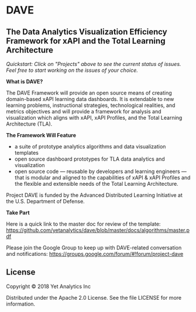 # DAVE
## The Data Analytics Visualization Efficiency Framework for xAPI and the Total Learning Architecture

*Quickstart: Click on "Projects" above to see the current status of issues. Feel free to start working on the issues of your choice.*

**What is DAVE?**

The DAVE Framework will provide an open source means of creating domain-based xAPI learning data dashboards. It is extendable to new learning problems, instructional strategies, technological realities, and metrics objectives and will provide a framework for analysis and visualization which aligns with xAPI, xAPI Profiles, and the Total Learning Architecture (TLA).

**The Framework Will Feature**

* a suite of prototype analytics algorithms and data visualization templates
* open source dashboard prototypes for TLA data analytics and visualization
* open source code — reusable by developers and learning engineers — that is modular and aligned to the capabilities of xAPI & xAPI Profiles and the flexible and extensible needs of the Total Learning Architecture.

Project DAVE is funded by the Advanced Distributed Learning Initiative at the U.S. Department of Defense.

**Take Part**

Here is a quick link to the master doc for review of the template: https://github.com/yetanalytics/dave/blob/master/docs/algorithms/master.pdf 

Please join the Google Group to keep up with DAVE-related conversation and notifications: https://groups.google.com/forum/#!forum/project-dave 

## License
Copyright © 2018 Yet Analytics Inc

Distributed under the Apache 2.0 License. See the file LICENSE for more information.
